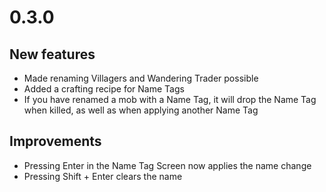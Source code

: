# 0.3.0

## New features

- Made renaming Villagers and Wandering Trader possible
- Added a crafting recipe for Name Tags
- If you have renamed a mob with a Name Tag, it will drop the Name Tag when killed,
  as well as when applying another Name Tag

## Improvements

- Pressing Enter in the Name Tag Screen now applies the name change
- Pressing Shift + Enter clears the name


